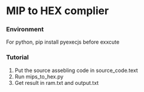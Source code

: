 # MIP to HEX complier

### Environment
For python, pip install pyexecjs before exxcute

### Tutorial
1. Put the source assebling code in source_code.text
2. Run mips_to_hex.py
3. Get result in ram.txt and output.txt

